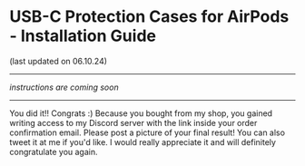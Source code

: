 # USB-C Protection Cases for AirPods - Installation Guide
(last updated on 06.10.24)
___

*instructions are coming soon*
___

You did it!! Congrats :) Because you bought from my shop, you gained writing access to my Discord server with the link inside your order confirmation email. Please post a picture of your final result! You can also tweet it at me if you'd like. I would really appreciate it and will definitely congratulate you again.
